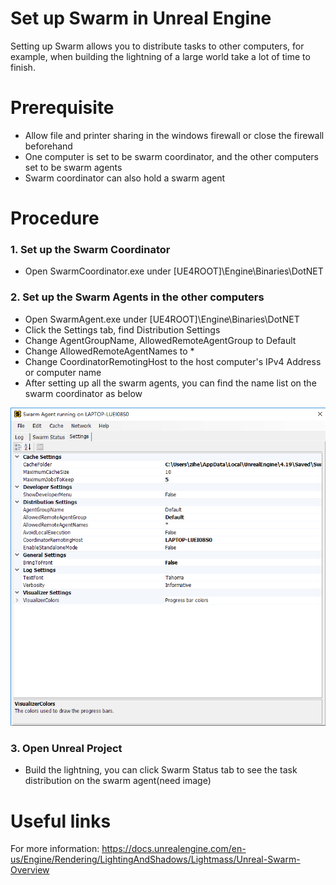 # Set up Swarm in Unreal Engine

Setting up Swarm allows you to distribute tasks to other computers, for example, when building the lightning of a large world take a lot of time to finish.

# Prerequisite
  - Allow file and printer sharing in the windows firewall or close the firewall beforehand
  - One computer is set to be swarm coordinator, and the other computers set to be swarm agents
  - Swarm coordinator can also hold a swarm agent

# Procedure
### 1. Set up the Swarm Coordinator
  -  Open SwarmCoordinator.exe under [UE4ROOT]\Engine\Binaries\DotNET

### 2. Set up the Swarm Agents in the other computers
  - Open SwarmAgent.exe under [UE4ROOT]\Engine\Binaries\DotNET
  - Click the Settings tab, find Distribution Settings
  - Change AgentGroupName, AllowedRemoteAgentGroup to Default
  - Change AllowedRemoteAgentNames to *
  - Change CoordinatorRemotingHost to the host computer's IPv4 Address or computer name
  - After setting up all the swarm agents, you can find the name list on the swarm coordinator as below
 
![Image of SwarmAgent](https://github.com/zihexu/OwnProject/blob/master/SwarmAgent.png)

### 3. Open Unreal Project
  - Build the lightning, you can click Swarm Status tab to see the task distribution on the swarm agent(need image)

# Useful links
For more information: https://docs.unrealengine.com/en-us/Engine/Rendering/LightingAndShadows/Lightmass/Unreal-Swarm-Overview

